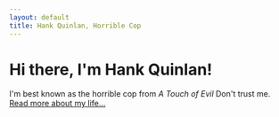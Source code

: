 ```yaml
---
layout: default
title: Hank Quinlan, Horrible Cop
---
```


<h1>Hi there, I'm Hank Quinlan!</h1>
<p>I'm best known as the horrible cop from <em>A Touch of Evil</em> Don't trust me. 
<a href="/index">Read more about my life...</a></p>

